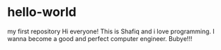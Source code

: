 # hello-world
my first repository
Hi everyone! This is Shafiq and i love programming.
I wanna become a good and perfect computer engineer.
Bubye!!!

